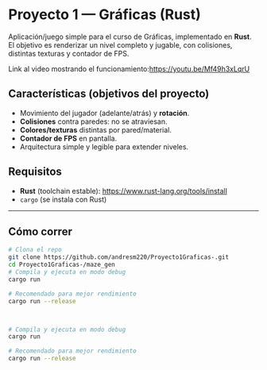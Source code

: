 # Proyecto 1 — Gráficas (Rust)

Aplicación/juego simple para el curso de Gráficas, implementado en **Rust**. 
El objetivo es renderizar un nivel completo y jugable, con colisiones, distintas texturas y contador de FPS.

Link al video mostrando el funcionamiento:https://youtu.be/Mf49h3xLqrU 



## Características (objetivos del proyecto)
- Movimiento del jugador (adelante/atrás) y **rotación**.
- **Colisiones** contra paredes: no se atraviesan.
- **Colores/texturas** distintas por pared/material.
- **Contador de FPS** en pantalla.
- Arquitectura simple y legible para extender niveles.




## Requisitos

- **Rust** (toolchain estable): <https://www.rust-lang.org/tools/install>
- `cargo` (se instala con Rust)


---

## Cómo correr

```bash
# Clona el repo
git clone https://github.com/andresm220/Proyecto1Graficas-.git
cd Proyecto1Graficas-/maze_gen
# Compila y ejecuta en modo debug
cargo run

# Recomendado para mejor rendimiento
cargo run --release



# Compila y ejecuta en modo debug
cargo run

# Recomendado para mejor rendimiento
cargo run --release
